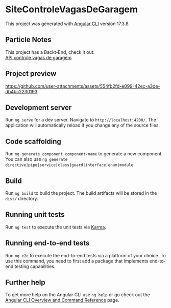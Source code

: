 
# SiteControleVagasDeGaragem

This project was generated with [Angular CLI](https://github.com/angular/angular-cli) version 17.3.8.


## Particle Notes
This project has a Backt-End, check it out:<br>
[API controle vagas de garagem](https://github.com/rafaelcesar0/api-controle-vagas-de-garagem)

## Project preview

https://github.com/user-attachments/assets/554fb2fd-e099-42ec-a3de-db4bc2230193

## Development server

Run `ng serve` for a dev server. Navigate to `http://localhost:4200/`. The application will automatically reload if you change any of the source files.

## Code scaffolding

Run `ng generate component component-name` to generate a new component. You can also use `ng generate directive|pipe|service|class|guard|interface|enum|module`.

## Build

Run `ng build` to build the project. The build artifacts will be stored in the `dist/` directory.

## Running unit tests

Run `ng test` to execute the unit tests via [Karma](https://karma-runner.github.io).

## Running end-to-end tests

Run `ng e2e` to execute the end-to-end tests via a platform of your choice. To use this command, you need to first add a package that implements end-to-end testing capabilities.

## Further help

To get more help on the Angular CLI use `ng help` or go check out the [Angular CLI Overview and Command Reference](https://angular.io/cli) page.
